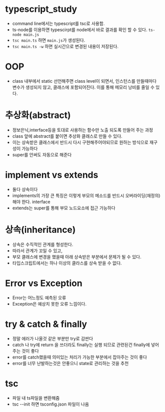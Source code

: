 # typescript_study

- command line에서는 typescript를 tsc로 사용함.
- ts-node를 이용하면 typescirpt를 node에서 바로 결과를 확인 할 수 있다. `ts-node main.js`
- `tsc main.ts` 하면 `main.js`가 생성된다.
- `tsc main.ts -w` 하면 실시간으로 변경된 내용이 저장된다.

# OOP

- class 내부에서 static 선언해주면 class level이 되면서, 인스턴스를 만들때마다 변수가 생성되지 않고, 클래스에 포함되어진다. 이를 통해 메모리 낭비를 줄일 수 있다.

# 추상화(abstract)

- 정보은닉,interface등을 토대로 사용하는 함수만 노출 되도록 만들어 주는 과정
- class 앞에 abstract를 붙이면 추상화 클래스로 만들 수 있다.
- 이는 상속받은 클래스에서 반드시 다시 구현해주어야되므로 원하는 방식으로 재구성이 가능하다
- super를 안써도 자동으로 해준다

# implement vs extends

- 둘다 상속이다
- implements의 가장 큰 특징은 이렇게 부모의 메소드를 반드시 오버라이딩(재정의)해야 한다. interface
- extends는 super를 통해 부모 노드요소에 접근 가능하다

# 상속(inheritance)

- 상속은 수직적인 관계를 형성한다.
- 따라서 관계가 꼬일 수 있고,
- 부모 클래스에 변경을 했을때 아래 상속받은 부분에서 문제가 될 수 있다.
- 타입스크립트에서는 하나 이상의 클라스를 상속 받을 수 없다.

# Error vs Exception

- Error는 어느정도 예측된 오류
- Exception은 예상치 못한 오류 느낌이다.

# try & catch & finally

- 정말 에러가 나올것 같은 부분만 try로 감싼다
- catch 나 try에 return 을 쓰더라도 finally는 실행 되므로 관련된건 finally에 넣어주는 것이 좋다
- error를 catch했을때 의미있는 처리가 가능한 부분에서 잡아주는 것이 좋다
- error를 너무 난발하는것은 안좋으니 state로 관리하는 것을 추천

# tsc

- 파일 내 ts파일을 변환해줌
- tsc --init 하면 tsconfig.json 파일이 나옴
